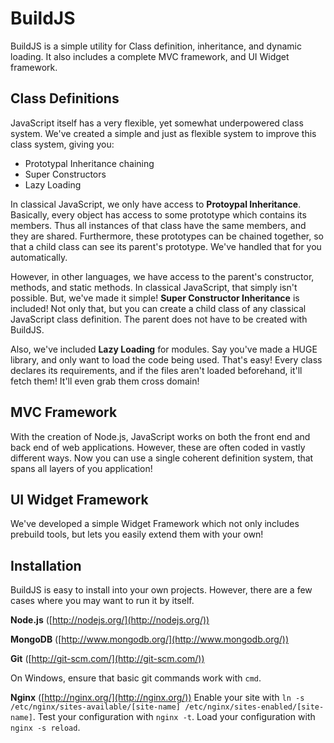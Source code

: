 BuildJS
=======

BuildJS is a simple utility for Class definition, inheritance, and dynamic loading.  It also includes a complete MVC framework, and UI Widget framework.

Class Definitions
-----------------

JavaScript itself has a very flexible, yet somewhat underpowered class system.  We've created a simple and just as flexible system to improve this class system, giving you:
* Prototypal Inheritance chaining
* Super Constructors
* Lazy Loading

In classical JavaScript, we only have access to **Protoypal Inheritance**.  Basically, every object has access to some prototype which contains its members.  Thus all instances of that class have the same members, and they are shared.  Furthermore, these prototypes can be chained together, so that a child class can see its parent's prototype.  We've handled that for you automatically.

However, in other languages, we have access to the parent's constructor, methods, and static methods.  In classical JavaScript, that simply isn't possible.  But, we've made it simple!  **Super Constructor Inheritance** is included!  Not only that, but you can create a child class of any classical JavaScript class definition.  The parent does not have to be created with BuildJS.

Also, we've included **Lazy Loading** for modules.  Say you've made a HUGE library, and only want to load the code being used.  That's easy!  Every class declares its requirements, and if the files aren't loaded beforehand, it'll fetch them!  It'll even grab them cross domain!

MVC Framework
-------------

With the creation of Node.js, JavaScript works on both the front end and back end of web applications.  However, these are often coded in vastly different ways.  Now you can use a single coherent definition system, that spans all layers of you application!

UI Widget Framework
-------------------

We've developed a simple Widget Framework which not only includes prebuild tools, but lets you easily extend them with your own!

Installation
------------

BuildJS is easy to install into your own projects.  However, there are a few cases where you may want to run it by itself.

**Node.js**
([http://nodejs.org/](http://nodejs.org/))

**MongoDB**
([http://www.mongodb.org/](http://www.mongodb.org/))

**Git**
([http://git-scm.com/](http://git-scm.com/))

On Windows, ensure that basic git commands work with `cmd`.

**Nginx**
([http://nginx.org/](http://nginx.org/))
Enable your site with `ln -s /etc/nginx/sites-available/[site-name] /etc/nginx/sites-enabled/[site-name]`.
Test your configuration with `nginx -t`.
Load your configuration with `nginx -s reload`.
